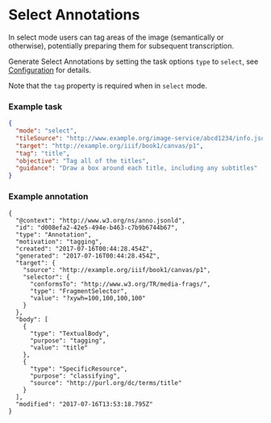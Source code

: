 # Select Annotations

In select mode users can tag areas of the image (semantically or otherwise), potentially preparing them for subsequent transcription.

Generate Select Annotations by setting the task options `type` to  `select`, see [Configuration](../configuration.md) for details.

Note that the `tag` property is required when in `select` mode.

### Example task

```json
{
  "mode": "select",
  "tileSource": "http://www.example.org/image-service/abcd1234/info.json",
  "target": "http://example.org/iiif/book1/canvas/p1",
  "tag": "title",
  "objective": "Tag all of the titles",
  "guidance": "Draw a box around each title, including any subtitles"
}
```

### Example annotation

```jsonld
{
  "@context": "http://www.w3.org/ns/anno.jsonld",
  "id": "d008efa2-42e5-494e-b463-c7b9b6744b67",
  "type": "Annotation",
  "motivation": "tagging",
  "created": "2017-07-16T00:44:28.454Z",
  "generated": "2017-07-16T00:44:28.454Z",
  "target": {
    "source": "http://example.org/iiif/book1/canvas/p1",
    "selector": {
      "conformsTo": "http://www.w3.org/TR/media-frags/",
      "type": "FragmentSelector",
      "value": "?xywh=100,100,100,100"
    }
  },
  "body": [
    {
      "type": "TextualBody",
      "purpose": "tagging",
      "value": "title"
    },
    {
      "type": "SpecificResource",
      "purpose": "classifying",
      "source": "http://purl.org/dc/terms/title"
    }
  ],
  "modified": "2017-07-16T13:53:18.795Z"
}
```
